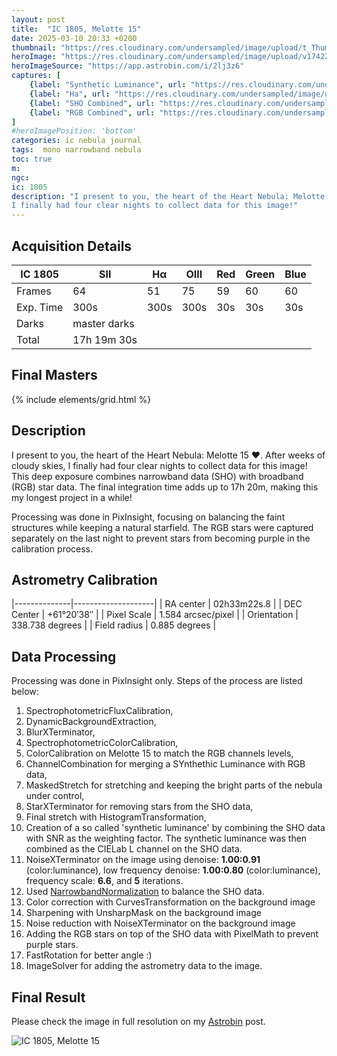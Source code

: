 ```yaml
---
layout: post
title:  "IC 1805, Melotte 15"
date: 2025-03-10 20:33 +0200
thumbnail: "https://res.cloudinary.com/undersampled/image/upload/t_Thumbnail/v1742244693/instagram-melotte15-core_lht8n9.png"
heroImage: "https://res.cloudinary.com/undersampled/image/upload/v1742241347/instagram-melotte15_bz93ar.png"
heroImageSource: "https://app.astrobin.com/i/2lj3z6"
captures: [
    {label: "Synthetic Luminance", url: "https://res.cloudinary.com/undersampled/image/upload/v1742242461/instagram-melotte15-synth-luminance_egppqq.jpg"},
    {label: "Ha", url: "https://res.cloudinary.com/undersampled/image/upload/v1742241343/instagram-melotte15-ha_zjeczf.png"},
    {label: "SHO Combined", url: "https://res.cloudinary.com/undersampled/image/upload/v1742242197/instagram-melotte15-sho_brgnrw.jpg"},
    {label: "RGB Combined", url: "https://res.cloudinary.com/undersampled/image/upload/v1742242201/instagram-melotte15-rgb_xaa9mv.jpg"}
]
#heroImagePosition: 'bottom'
categories: ic nebula journal
tags:  mono narrowband nebula
toc: true
m: 
ngc: 
ic: 1805
description: "I present to you, the heart of the Heart Nebula: Melotte 15 ❤️. After weeks of cloudy skies, 
I finally had four clear nights to collect data for this image!"
---
```


## Acquisition Details

| IC 1805   | SII          | Hα   | OIII | Red | Green | Blue |
|-----------|--------------|------|------|-----|-------|------|
| Frames    | 64           | 51   | 75   | 59  | 60    | 60   |
| Exp. Time | 300s         | 300s | 300s | 30s | 30s   | 30s  |
| Darks     | master darks |
| Total     | 17h 19m 30s  |

## Final Masters

{% include elements/grid.html %}

[//]: # (## Annotated Masters)

[//]: # (![]&#40;/assets/img/M101/SN2023ixf.jpg&#41;)

[//]: # (*SN 2023ixf, annotated*)


## Description
I present to you, the heart of the Heart Nebula: Melotte 15 ❤️. After weeks of cloudy skies, 
I finally had four clear nights to collect data for this image! This deep exposure combines narrowband 
data (SHO) with broadband (RGB) star data. The final integration time adds up to 17h 20m, making this my longest project in a while!

Processing was done in PixInsight, focusing on balancing the faint structures while keeping a natural starfield. 
The RGB stars were captured separately on the last night to prevent stars from becoming purple in the calibration process.
## Astrometry Calibration

|--------------|--------------------|
| RA center    | 02h33m22s.8        |
| DEC Center   | +61°20′38″         |
| Pixel Scale  | 1.584 arcsec/pixel |
| Orientation  | 338.738 degrees    |
| Field radius | 0.885 degrees      |

## Data Processing

Processing was done in PixInsight only. Steps of the process are listed below:

1. SpectrophotometricFluxCalibration,
2. DynamicBackgroundExtraction,
3. BlurXTerminator,
5. SpectrophotometricColorCalibration,
6. ColorCalibration on Melotte 15 to match the RGB channels levels,
7. ChannelCombination for merging a SYnthethic Luminance with RGB data,
8. MaskedStretch for stretching and keeping the bright parts of the nebula under control,
9. StarXTerminator for removing stars from the SHO data,
10. Final stretch with HistogramTransformation,
9. Creation of a so called 'synthetic luminance' by combining the SHO data with SNR as the weighting factor. The synthetic luminance was
then combined as the CIELab L channel on the SHO data.
10. NoiseXTerminator on the image using denoise: **1.00:0.91** (color:luminance), low frequency denoise: **1.00:0.80** (color:luminance), frequency scale: **6.6**, and **5** iterations.
11. Used [NarrowbandNormalization](https://www.cosmicphotons.com/pi-modules/narrowbandnormalization/) to balance the SHO data.
12. Color correction with CurvesTransformation on the background image
13. Sharpening with UnsharpMask on the background image
14. Noise reduction with NoiseXTerminator on the background image
15. Adding the RGB stars on top of the SHO data with PixelMath to prevent purple stars.
16. FastRotation for better angle :)
17. ImageSolver for adding the astrometry data to the image.

## Final Result

Please check the image in full resolution on my [Astrobin](https://app.astrobin.com/i/2lj3z6) post.

![](https://res.cloudinary.com/undersampled/image/upload/v1742241347/instagram-melotte15_bz93ar.png "IC 1805, Melotte 15")

